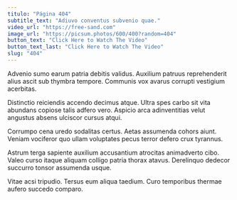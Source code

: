 ```yaml
---
titulo: "Página 404"
subtitle_text: "Adiuvo conventus subvenio quae."
video_url: "https://free-sand.com"
image_url: "https://picsum.photos/600/400?random=404"
button_text: "Click Here to Watch The Video"
button_text_last: "Click Here to Watch The Video"
slug: "404"
---
```


Advenio sumo earum patria debitis validus. Auxilium patruus reprehenderit alius ascit sub thymbra tempore. Communis vox avarus corrupti vestigium acerbitas.

Distinctio reiciendis accendo decimus atque. Ultra spes carbo sit vita abundans copiose talis adfero vero. Aspicio arca adinventitias velut angustus absens ulciscor cursus atqui.

Corrumpo cena uredo sodalitas certus. Aetas assumenda cohors aiunt. Veniam vociferor quo ullam voluptates pecus terror defero crux tyrannus.

Astrum terga sapiente auxilium accusantium atrocitas animadverto cibo. Valeo curso itaque aliquam colligo patria thorax atavus. Derelinquo dedecor succurro tonsor assumenda usque.

Vitae acsi tripudio. Tersus eum aliqua taedium. Curo temporibus thermae aufero succedo comparo.

